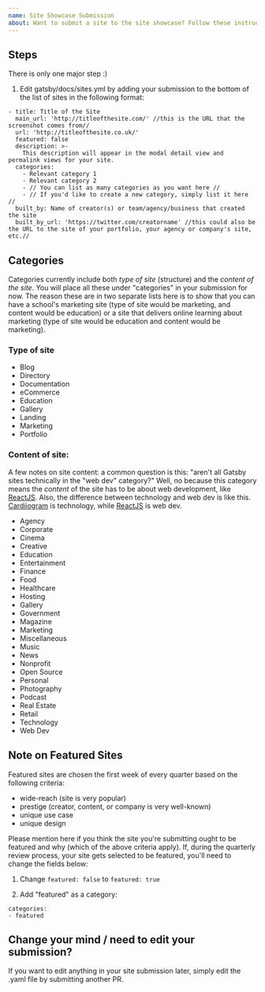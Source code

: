 ```yaml
---
name: Site Showcase Submission
about: Want to submit a site to the site showcase? Follow these instructions.
---
```


<!--
  To add your site to the showcase, please follow the suggested format below.

  Before submitting a site to the site showcase, please make sure no on else has already submitted it by searching existing PRs (if there is a chance that someone else could have submitted it): https://github.com/gatsbyjs/gatsby/pulls
-->

## Steps

There is only one major step :)

1. Edit gatsby/docs/sites.yml by adding your submission to the bottom of the list of sites in the following format:

```shell
- title: Title of the Site
  main_url: 'http://titleofthesite.com/' //this is the URL that the screenshot comes from//
  url: 'http://titleofthesite.co.uk/'
  featured: false
  description: >-
    This description will appear in the modal detail view and permalink views for your site.
  categories:
    - Relevant category 1
    - Relevant category 2
    - // You can list as many categories as you want here //
    - // If you'd like to create a new category, simply list it here //
  built_by: Name of creator(s) or team/agency/business that created the site
  built_by_url: 'https://twitter.com/creatorname' //this could also be the URL to the site of your portfolio, your agency or company's site, etc.//
```

## Categories

Categories currently include both *type of site* (structure) and the *content of the site*. You will place all these under "categories" in your submission for now. The reason these are in two separate lists here is to show that you can have a school's marketing site (type of site would be marketing, and content would be education) or a site that delivers online learning about marketing (type of site would be education and content would be marketing).

### Type of site
- Blog
- Directory
- Documentation
- eCommerce
- Education
- Gallery
- Landing
- Marketing
- Portfolio

### Content of site:
A few notes on site content: a common question is this: "aren't all Gatsby sites technically in the "web dev" category?" Well, no because this category means the _content_ of the site has to be about web development, like [ReactJS](https://reactjs.org/). Also, the difference between technology and web dev is like this. [Cardiiogram](https://cardiogr.am/) is technology, while [ReactJS](https://reactjs.org/) is web dev.
- Agency
- Corporate
- Cinema
- Creative
- Education
- Entertainment
- Finance
- Food
- Healthcare
- Hosting
- Gallery
- Government
- Magazine
- Marketing
- Miscellaneous
- Music
- News
- Nonprofit
- Open Source
- Personal
- Photography
- Podcast
- Real Estate
- Retail
- Technology
- Web Dev

## Note on Featured Sites

Featured sites are chosen the first week of every quarter based on the following criteria:
* wide-reach (site is very popular)
* prestige (creator, content, or company is very well-known)
* unique use case
* unique design

Please mention here if you think the site you're submitting ought to be featured and why (which of the above criteria apply). If, during the quarterly review process, your site gets selected to be featured, you'll need to change the fields below:

1. Change `featured: false` to `featured: true`

2. Add "featured" as a category:

```shell
categories:
- featured
```

## Change your mind / need to edit your submission?

If you want to edit anything in your site submission later, simply edit the .yaml file by submitting another PR.
